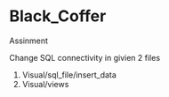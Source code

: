 # Black_Coffer
Assinment

Change SQL connectivity in givien 2 files  
1. Visual/sql_file/insert_data
2. Visual/views
